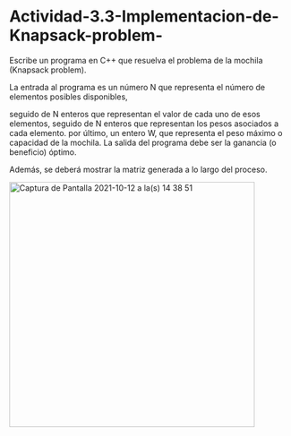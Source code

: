 # Actividad-3.3-Implementacion-de-Knapsack-problem-
Escribe un programa en C++ que resuelva el problema de la mochila (Knapsack problem).

La entrada al programa es un número N que representa el número de elementos posibles disponibles,

seguido de N enteros que representan el valor de cada uno de esos elementos,
seguido de N enteros que representan los pesos asociados a cada elemento.
por último, un entero W, que representa el peso máximo o capacidad de la mochila.
La salida del programa debe ser la ganancia (o beneficio) óptimo.

Además, se deberá mostrar la matriz generada a lo largo del proceso.


<img width="438" alt="Captura de Pantalla 2021-10-12 a la(s) 14 38 51" src="https://user-images.githubusercontent.com/57883150/137018492-c034eb67-94d4-47b4-8549-3d2b385c0343.png">

